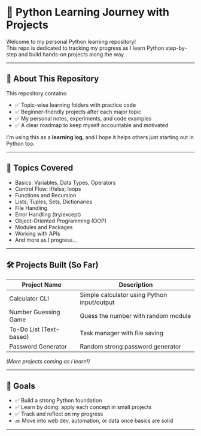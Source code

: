# 🐍 Python Learning Journey with Projects

Welcome to my personal Python learning repository!  
This repo is dedicated to tracking my progress as I learn Python step-by-step and build hands-on projects along the way.

---

## 📌 About This Repository

This repository contains:

- ✅ Topic-wise learning folders with practice code  
- ✅ Beginner-friendly projects after each major topic  
- ✅ My personal notes, experiments, and code examples  
- ✅ A clear roadmap to keep myself accountable and motivated

I'm using this as a **learning log**, and I hope it helps others just starting out in Python too.

---

## 🧠 Topics Covered

- Basics: Variables, Data Types, Operators  
- Control Flow: if/else, loops  
- Functions and Recursion  
- Lists, Tuples, Sets, Dictionaries  
- File Handling  
- Error Handling (try/except)  
- Object-Oriented Programming (OOP)  
- Modules and Packages  
- Working with APIs  
- And more as I progress...

---

## 🛠️ Projects Built (So Far)

| Project Name              | Description                            |
|---------------------------|----------------------------------------|
| Calculator CLI            | Simple calculator using Python input/output |
| Number Guessing Game      | Guess the number with random module   |
| To-Do List (Text-based)   | Task manager with file saving         |
| Password Generator        | Random strong password generator      |

*(More projects coming as I learn!)*

---

## 🎯 Goals

- ✅ Build a strong Python foundation  
- ✅ Learn by doing: apply each concept in small projects  
- ✅ Track and reflect on my progress  
- 🔜 Move into web dev, automation, or data once basics are solid

---




